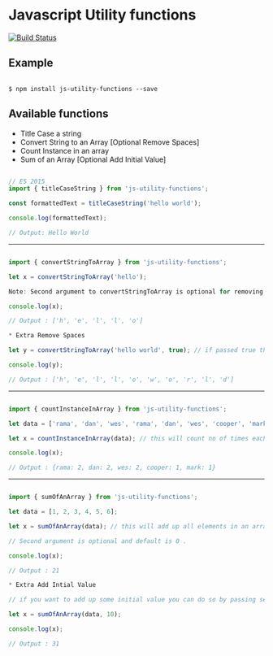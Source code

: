 
# Javascript Utility functions

[![Build Status](https://travis-ci.org/p-rk/js-utility-functions.svg?branch=master)](https://travis-ci.org/p-rk/js-utility-functions)


## Example

```shell

$ npm install js-utility-functions --save

```

## Available functions

 * Title Case a string
 * Convert String to an Array [Optional Remove Spaces]
 * Count Instance in an array
 * Sum of an Array [Optional Add Initial Value]

```Javascript

// ES 2015
import { titleCaseString } from 'js-utility-functions';

const formattedText = titleCaseString('hello world');

console.log(formattedText);

// Output: Hello World

```
- - - -

```Javascript

import { convertStringToArray } from 'js-utility-functions';

let x = convertStringToArray('hello');

Note: Second argument to convertStringToArray is optional for removing spaces default: false

console.log(x);

// Output : ['h', 'e', 'l', 'l', 'o']

* Extra Remove Spaces

let y = convertStringToArray('hello world', true); // if passed true then it removes spaces

console.log(y);

// Output : ['h', 'e', 'l', 'l', 'o', 'w', 'o', 'r', 'l', 'd']

```

- - - -

```Javascript

import { countInstanceInArray } from 'js-utility-functions';

let data = ['rama', 'dan', 'wes', 'rama', 'dan', 'wes', 'cooper', 'mark'];

let x = countInstanceInArray(data); // this will count no of times each element in array is repeated

console.log(x);

// Output : {rama: 2, dan: 2, wes: 2, cooper: 1, mark: 1}

```

- - - -

```Javascript

import { sumOfAnArray } from 'js-utility-functions';

let data = [1, 2, 3, 4, 5, 6];

let x = sumOfAnArray(data); // this will add up all elements in an array and returns sumOfAnArray

// Second argument is optional and default is 0 .

console.log(x);

// Output : 21

* Extra Add Intial Value

// if you want to add up some initial value you can do so by passing second argument value

let x = sumOfAnArray(data, 10);

console.log(x);

// Output : 31

```
